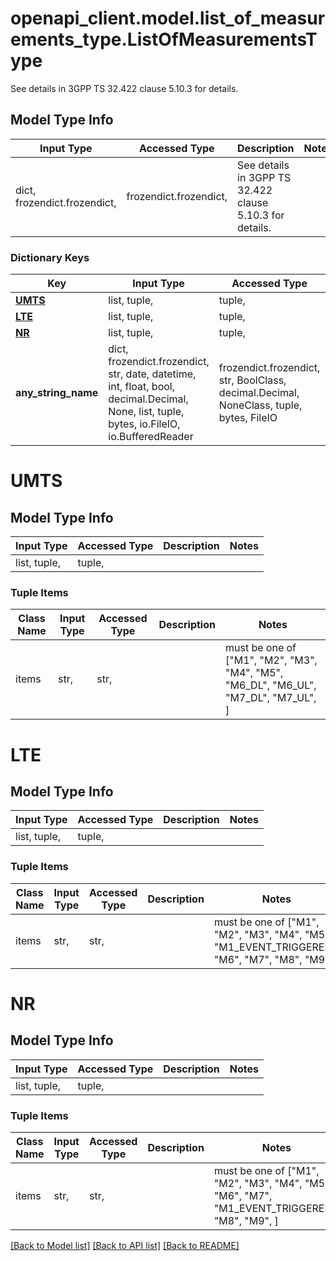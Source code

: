 # openapi_client.model.list_of_measurements_type.ListOfMeasurementsType

See details in 3GPP TS 32.422 clause 5.10.3 for details.

## Model Type Info
Input Type | Accessed Type | Description | Notes
------------ | ------------- | ------------- | -------------
dict, frozendict.frozendict,  | frozendict.frozendict,  | See details in 3GPP TS 32.422 clause 5.10.3 for details. | 

### Dictionary Keys
Key | Input Type | Accessed Type | Description | Notes
------------ | ------------- | ------------- | ------------- | -------------
**[UMTS](#UMTS)** | list, tuple,  | tuple,  |  | [optional] 
**[LTE](#LTE)** | list, tuple,  | tuple,  |  | [optional] 
**[NR](#NR)** | list, tuple,  | tuple,  |  | [optional] 
**any_string_name** | dict, frozendict.frozendict, str, date, datetime, int, float, bool, decimal.Decimal, None, list, tuple, bytes, io.FileIO, io.BufferedReader | frozendict.frozendict, str, BoolClass, decimal.Decimal, NoneClass, tuple, bytes, FileIO | any string name can be used but the value must be the correct type | [optional]

# UMTS

## Model Type Info
Input Type | Accessed Type | Description | Notes
------------ | ------------- | ------------- | -------------
list, tuple,  | tuple,  |  | 

### Tuple Items
Class Name | Input Type | Accessed Type | Description | Notes
------------- | ------------- | ------------- | ------------- | -------------
items | str,  | str,  |  | must be one of ["M1", "M2", "M3", "M4", "M5", "M6_DL", "M6_UL", "M7_DL", "M7_UL", ] 

# LTE

## Model Type Info
Input Type | Accessed Type | Description | Notes
------------ | ------------- | ------------- | -------------
list, tuple,  | tuple,  |  | 

### Tuple Items
Class Name | Input Type | Accessed Type | Description | Notes
------------- | ------------- | ------------- | ------------- | -------------
items | str,  | str,  |  | must be one of ["M1", "M2", "M3", "M4", "M5", "M1_EVENT_TRIGGERED", "M6", "M7", "M8", "M9", ] 

# NR

## Model Type Info
Input Type | Accessed Type | Description | Notes
------------ | ------------- | ------------- | -------------
list, tuple,  | tuple,  |  | 

### Tuple Items
Class Name | Input Type | Accessed Type | Description | Notes
------------- | ------------- | ------------- | ------------- | -------------
items | str,  | str,  |  | must be one of ["M1", "M2", "M3", "M4", "M5", "M6", "M7", "M1_EVENT_TRIGGERED", "M8", "M9", ] 

[[Back to Model list]](../../README.md#documentation-for-models) [[Back to API list]](../../README.md#documentation-for-api-endpoints) [[Back to README]](../../README.md)


